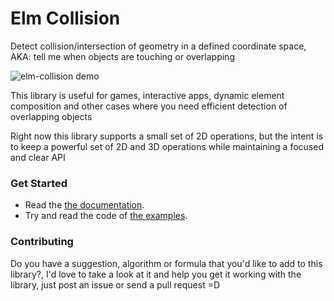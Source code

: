 # Elm Collision

Detect collision/intersection of geometry in a defined coordinate space, AKA: tell me when objects are touching or overlapping

![elm-collision demo](https://raw.githubusercontent.com/burabure/elm-collision/master/elm-collision.png)

This library is useful for games, interactive apps, dynamic element composition and other cases where you need efficient detection of overlapping objects

Right now this library supports a small set of 2D operations, but the intent is to keep a powerful set of 2D and 3D operations while maintaining a focused and clear API


### Get Started

- Read the [the documentation][docs].
- Try and read the code of [the examples][examples].

[docs]: http://package.elm-lang.org/packages/burabure/elm-collision/latest/
[examples]:
https://github.com/burabure/elm-collision/tree/master/examples


### Contributing

Do you have a suggestion, algorithm or formula that you'd like to add to this library?, I'd love to take a look at it and help you get it working with the library, just post an issue or send a pull request =D
